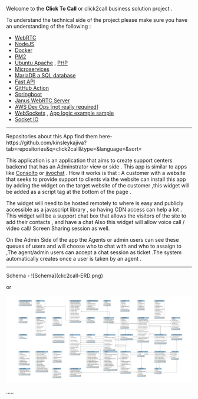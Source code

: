 Welcome to the **Click To Call** or click2call  business solution project .


To understand the technical side of the project please make sure you have an understanding of the following :

- [WebRTC](https://webrtc.org/)
- [NodeJS](https://nodejs.org/en/)
- [Docker](https://www.docker.com/)
- [PM2](https://pm2.keymetrics.io/)
- [Ubuntu Apache](https://ubuntu.com/tutorials/install-and-configure-apache#1-overview)  , [PHP](https://www.php.net/)
- [Microservices](https://microservices.io/)
- [MariaDB a SQL database ](https://mariadb.org/)
- [Fast API](https://fastapi.tiangolo.com/)
- [GitHub Action](https://github.com/features/actions)
- [Springboot](https://spring.io/projects/spring-boot)
- [Janus WebRTC Server](https://janus.conf.meetecho.com/) 
- [AWS Dev Ops [not really required] ](https://aws.amazon.com/console/)
- [WebSockets](https://developer.mozilla.org/en-US/docs/Web/API/WebSocket) ,  [App logic example sample](https://www.cometchat.com/tutorials/how-to-build-a-chat-app-with-websockets-and-node-js)
- [Socket IO](https://socket.io/docs/v4/)

<hr>
Repositories about this App find them here- https://github.com/kinsleykajiva?tab=repositories&q=click2call&type=&language=&sort= 

This application is an application that aims to create support centers backend that has an Adminstrator view or side .
This app is similar to apps like [Consolto](https://www.consolto.com/) or [jivochat](https://www.jivochat.com/) .
How it works is that :
A customer with a website that seeks to provide support to clients via the website can install this
app by adding the widget on the target website of the customer ,this widget will be added as a script tag at the bottom of the page .

The widget will need to be hosted remotely to where is easy and publicly accessible as a javascript library , so having CDN access can help a lot .
This widget will be a support chat box that allows the visitors of the site to add their contacts , and have a chat Also this widget will allow voice call / video call/ Screen Sharing session as well.


On the Admin Side of the app the Agents or admin users can see these queues of users and will choose who to chat with and who to assaign to
,The agent/admin users can accept a chat session as ticket .The system automatically creates once a user is taken by an agent .



<hr>
Schema -
![Schema](clic2call-ERD.png)

or 

![Schema](clic2call-ERD.svg)


.....

